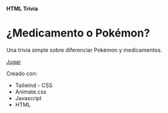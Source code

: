 #### HTML Trivia 
# ¿Medicamento o Pokémon?

Una trivia simple sobre diferenciar Pokémon y medicamentos.

[Jugar](https://eduardoequis.github.io/medicinaopokemon/)

Creado con:
* Tailwind - CSS
* Animate.css
* Javascript
* HTML
